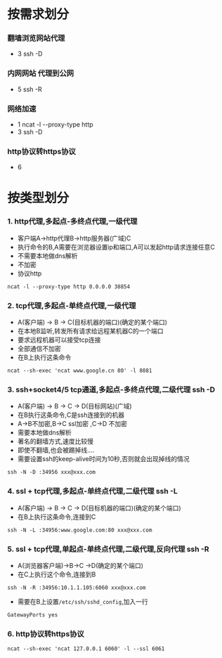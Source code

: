 按需求划分
=============================
### 翻墙浏览网站代理
* 3 ssh -D

### 内网网站 代理到公网
* 5 ssh -R

### 网络加速
* 1 ncat -l --proxy-type http
* 3 ssh -D

### http协议转https协议
* 6

按类型划分
=============================
### 1. http代理,多起点-多终点代理,一级代理
* 客户端A->http代理B->http服务器(广域)C
* 执行命令的B,A需要在浏览器设置ip和端口,A可以发起http请求连接任意C 
* 不需要本地做dns解析 
* 不加密
* 协议http

```
ncat -l --proxy-type http 0.0.0.0 38854
```

### 2. tcp代理,多起点-单终点代理,一级代理
* A(客户端) -> B -> C(目标机器的端口)(确定的某个端口)
* 在本地B监听,转发所有请求给远程某机器C的一个端口
* 要求远程机器可以接受tcp连接
* 全部通信不加密
* 在B上执行这条命令 
```
ncat --sh-exec 'ncat www.google.cn 80' -l 8081
```

### 3. ssh+socket4/5 tcp通道,多起点-多终点代理,二级代理 ssh -D
* A(客户端) -> B -> C -> D(目标网站)(广域)
* 在B执行这条命令,C是ssh连接到的机器
* A->B不加密,B->C ssl加密 ,C->D 不加密
* 需要本地做dns解析
* 著名的翻墙方式,速度比较慢
* 即使不翻墙,也会被踢掉线....
* 需要设置ssh的keep-alive时间为10秒,否则就会出现掉线的情况

```
ssh -N -D :34956 xxx@xxx.com
```

### 4. ssl + tcp代理,多起点-单终点代理,二级代理 ssh -L
* A(客户端) -> B -> C -> D(目标机器的端口)(确定的某个端口)
* 在B上执行这条命令,连接到C
```
ssh -N -L :34956:www.google.com:80 xxx@xxx.com
```

### 5. ssl + tcp代理,单起点-单终点代理,二级代理,反向代理 ssh -R
* A(浏览器客户端)->B->C ->D(确定的某个端口) 
* 在C上执行这个命令,连接到B
```
ssh -N -R :34956:10.1.1.105:6060 xxx@xxx.com
```

* 需要在B上设置`/etc/ssh/sshd_config`,加入一行
```
GatewayPorts yes
```

### 6. http协议转https协议
```
ncat --sh-exec 'ncat 127.0.0.1 6060' -l --ssl 6061
```